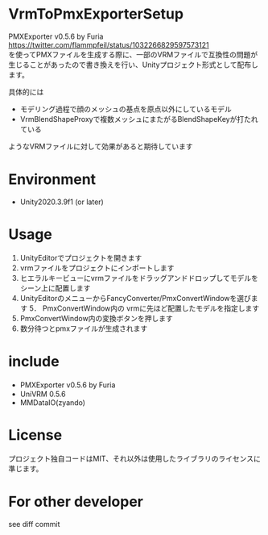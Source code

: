 # VrmToPmxExporterSetup
PMXExporter v0.5.6 by Furia https://twitter.com/flammpfeil/status/1032266829597573121  
を使ってPMXファイルを生成する際に、一部のVRMファイルで互換性の問題が生じることがあったので書き換えを行い、Unityプロジェクト形式として配布します。

具体的には
- モデリング過程で顔のメッシュの基点を原点以外にしているモデル
- VrmBlendShapeProxyで複数メッシュにまたがるBlendShapeKeyが打たれている

ようなVRMファイルに対して効果があると期待しています

# Environment
- Unity2020.3.9f1 (or later)

# Usage
1. UnityEditorでプロジェクトを開きます
2. vrmファイルをプロジェクトにインポートします 
3. ヒエラルキービューにvrmファイルをドラッグアンドドロップしてモデルをシーン上に配置します
4. UnityEditorのメニューからFancyConverter/PmxConvertWindowを選びます
5． PmxConvertWindow内の vrmに先ほど配置したモデルを指定します
6. PmxConvertWindow内の変換ボタンを押します
7. 数分待つとpmxファイルが生成されます


# include
- PMXExporter v0.5.6 by Furia　
- UniVRM 0.5.6
- MMDataIO(zyando)
# License
プロジェクト独自コードはMIT、それ以外は使用したライブラリのライセンスに準じます。

# For other developer
see diff commit


